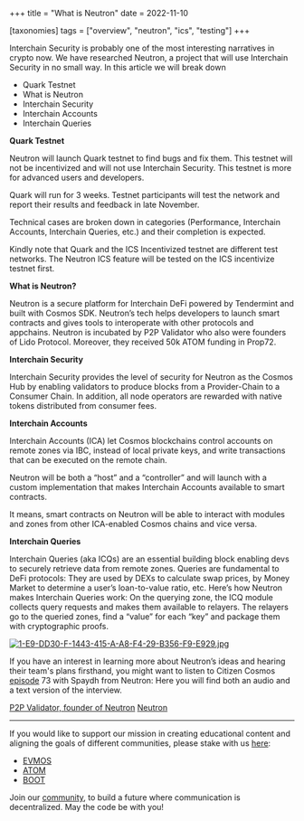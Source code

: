 +++
title = "What is Neutron"
date = 2022-11-10

[taxonomies]
tags = ["overview", "neutron", "ics", "testing"]
+++

Interchain Security is probably one of the most interesting narratives in crypto now. We have researched Neutron, a project that will use Interchain Security in no small way. In this article we will break down 

- Quark Testnet
- What is Neutron
- Interchain Security
- Interchain Accounts
- Interchain Queries

**Quark Testnet**

Neutron will launch Quark testnet to find bugs and fix them. This testnet will not be incentivized and will not use Interchain Security. This testnet is more for advanced users and developers.

Quark will run for 3 weeks. Testnet participants will test the network and report their results and feedback in late November.

Technical сases are broken down in categories (Performance, Interchain Accounts, Interchain Queries, etc.) and their completion is expected.

Kindly note that Quark and the ICS Incentivized testnet are different test networks. The Neutron ICS feature will be tested on the ICS incentivize testnet first.

**What is Neutron?**

Neutron is a secure platform for Interchain DeFi powered by Tendermint and built with Cosmos SDK. Neutron’s tech helps developers to launch smart contracts and gives tools to interoperate with other protocols and appchains. Neutron is incubated by P2P Validator who also were founders of Lido Protocol. Moreover, they received 50k ATOM funding in Prop72.

**Interchain Security**

Interchain Security provides the level of security for Neutron as the Cosmos Hub by enabling validators to produce blocks from a Provider-Chain to a Consumer Chain. In addition, all node operators are rewarded with native tokens distributed from consumer fees.

**Interchain Accounts**

Interchain Accounts (ICA) let Cosmos blockchains control accounts on remote zones via IBC, instead of local private keys, and write transactions that can be executed on the remote chain.

Neutron will be both a “host” and a “controller” and will launch with a custom implementation that makes Interchain Accounts available to smart contracts.

It means, smart contracts on Neutron will be able to interact with modules and zones from other ICA-enabled Cosmos chains and vice versa.

**Interchain Queries**

Interchain Queries (aka ICQs) are an essential building block enabling devs to securely retrieve data from remote zones. Queries are fundamental to DeFi protocols: They are used by DEXs to calculate swap prices, by Money Market to determine a user’s loan-to-value ratio, etc.
Here’s how Neutron makes Interchain Queries work:
 On the querying zone, the ICQ module collects query requests and makes them available to relayers.
The relayers go to the queried zones, find a “value” for each “key” and package them with cryptographic proofs.

[![1-E9-DD30-F-1443-415-A-A8-F4-29-B356-F9-E929.jpg](https://i.postimg.cc/XvPzK3X6/1-E9-DD30-F-1443-415-A-A8-F4-29-B356-F9-E929.jpg)](https://postimg.cc/Tyr0Gzrt)


If you have an interest in learning more about Neutron’s ideas and hearing their team's plans firsthand, you might want to listen to Citizen Cosmos [episode](https://citizen-cosmos.github.io/blog/73spaydh.html) 73 with Spaydh from Neutron:
Here you will find both an audio and a text version of the interview.

[P2P Validator, founder of Neutron](https://twitter.com/P2Pvalidator)
[Neutron](https://twitter.com/Neutron_org)

-----------------------------------------------------------------------------------------------------------------------------------------------------------

If you would like to support our mission in creating educational content and aligning the goals of different communities, please stake with us [here](https://www.citizencosmos.space/staking):

- [EVMOS](https://wallet.keplr.app/chains/evmos?modal=validator&chain=evmos_9001-2&validator_address=evmosvaloper1mtwvpdd57gpkyejd566s24afr9zm5ryq8gwpvj) 
- [ATOM](https://wallet.keplr.app/chains/cosmos-hub?modal=validator&chain=cosmoshub-4&validator_address=cosmosvaloper1e859xaue4k2jzqw20cv6l7p3tmc378pc3k8g2u) 
- [BOOT](https://wallet.keplr.app/chains/bostrom?modal=validator&chain=bostrom&validator_address=bostromvaloper1f7nx65pmayfenpfwzwaamwas4ygmvalqj6dz5r)

Join our [community](https://discord.gg/kJaG3EucCX), to build a future where communication is decentralized. May the code be with you! 
